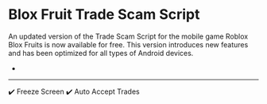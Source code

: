 # Blox Fruit Trade Scam Script
An updated version of the Trade Scam Script for the mobile game Roblox Blox Fruits is now available for free. This version  introduces new features and has been optimized for all types of Android devices.

*
---------------------------------------------------------------------------------------------

✔️ Freeze Screen
✔️ Auto Accept Trades
